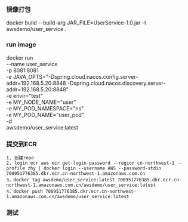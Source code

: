 

### 镜像打包
docker build --build-arg JAR_FILE=UserService-1.0.jar -t awsdemo/user_service .

### run image
docker run \
--name user_service \
-p 8081:8081 \
-e JAVA_OPTS="-Dspring.cloud.nacos.config.server-addr=192.168.5.20:8848 -Dspring.cloud.nacos.discovery.server-addr=192.168.5.20:8848" \
-e envir="test" \
-e MY_NODE_NAME="user" \
-e MY_POD_NAMESPACE="ns" \
-e MY_POD_NAME="user_pod" \
-d \
awsdemo/user_service:latest


### 提交到ECR
    1, 创建repo
    2, login ecr aws ecr get-login-password --region cn-northwest-1 --profile zhy | docker login --username AWS --password-stdin 700951776385.dkr.ecr.cn-northwest-1.amazonaws.com.cn
    3，docker tag awsdemo/user_service:latest 700951776385.dkr.ecr.cn-northwest-1.amazonaws.com.cn/awsdemo/user_service:latest
    4，docker push 700951776385.dkr.ecr.cn-northwest-1.amazonaws.com.cn/awsdemo/user_service:latest

### 测试
